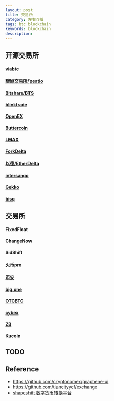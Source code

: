 ```yaml
---
layout: post
title: 交易所
category: 左右互搏
tags: btc blockchain
keywords: blockchain
description: 
---
```


## 开源交易所

#### [viabtc](https://github.com/viabtc)

#### [貔貅交易所/peatio](https://github.com/peatio)

#### [Bitshare/BTS](https://github.com/bitshares)

#### [blinktrade](https://github.com/blinktrade)

#### [OpenEX](https://github.com/LuatixHQ)

#### [Buttercoin](https://github.com/buttercoin/buttercoin)

#### [LMAX](https://github.com/LMAX-Exchange)

#### [ForkDelta](https://github.com/forkdelta)

#### [​​以德/EtherDelta](https://github.com/etherdelta)

#### [intersango](https://github.com/dooglus/intersango)

#### [Gekko](https://github.com/askmike/gekko)

#### [bisq](https://github.com/bisq-network)

## 交易所

#### FixedFloat

#### ChangeNow

#### SidShift

#### [火币pro](https://www.huobipro.com/)

#### [币安](https://www.binance.com/)

#### [big.one](https://big.one/)

#### [OTCBTC](https://otcbtc.com/)

#### [cybex](https://dex.cybex.io/)

#### [ZB](https://www.zb.com/)

#### Kucoin

## TODO


## Reference

* <https://github.com/cryptonomex/graphene-ui>
* <https://github.com/tiancityycf/exchange>
* [shapeshift 数字货币转换平台](https://github.com/firebearstudio/shapeshift-magento2)

